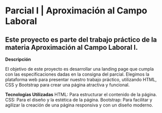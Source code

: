 # Parcial I | Aproximación al Campo Laboral

## Este proyecto es parte del trabajo práctico de la materia Aproximación al Campo Laboral I.

**Descripción**

El objetivo de este proyecto es desarrollar una landing page que cumpla con las especificaciones dadas en la consigna del parcial. Elegimos la plataforma web para presentar nuestro trabajo práctico, utilizando HTML, CSS y Bootstrap para crear una página atractiva y funcional.


**Tecnologías Utilizadas**
HTML: Para estructurar el contenido de la página.
CSS: Para el diseño y la estética de la página.
Bootstrap: Para facilitar y agilizar la creación de una página responsiva y con un diseño moderno.
